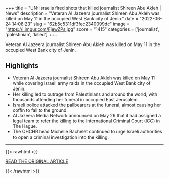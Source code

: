 +++
title = "UN: Israelis fired shots that killed journalist Shireen Abu Akleh | News"
description = "Veteran Al Jazeera journalist Shireen Abu Akleh was killed on May 11 in the occupied West Bank city of Jenin."
date = "2022-06-24 14:08:23"
slug = "62b5c5311df3fec2340099dc"
image = "https://i.imgur.com/FjewZPs.jpg"
score = "1415"
categories = ['journalist', 'palestinian', 'killed']
+++

Veteran Al Jazeera journalist Shireen Abu Akleh was killed on May 11 in the occupied West Bank city of Jenin.

## Highlights

- Veteran Al Jazeera journalist Shireen Abu Akleh was killed on May 11 while covering Israeli army raids in the occupied West Bank city of Jenin.
- Her killing led to outrage from Palestinians and around the world, with thousands attending her funeral in occupied East Jerusalem.
- Israeli police attacked the pallbearers at the funeral, almost causing her coffin to fall to the ground.
- Al Jazeera Media Network announced on May 26 that it had assigned a legal team to refer the killing to the International Criminal Court (ICC) in The Hague.
- The OHCHR head Michelle Bachelet continued to urge Israeli authorities to open a criminal investigation into the killing.

---

{{< rawhtml >}}
  <p class="article-category">
    <a target="_blank" href="https://www.aljazeera.com/news/2022/6/24/un-israelis-fired-shots-that-killed-journalist-abu-akleh">READ THE ORIGINAL ARTICLE</a>
  </p>
{{< /rawhtml >}}

